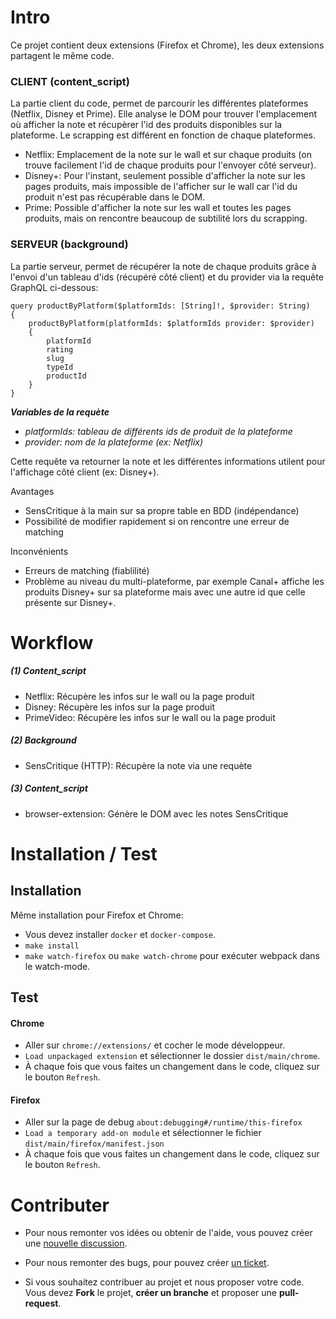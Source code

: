 # Intro

Ce projet contient deux extensions (Firefox et Chrome), les deux extensions partagent le même code.

### **CLIENT (content_script)**

La partie client du code, permet de parcourir les différentes plateformes (Netflix, Disney et Prime). Elle analyse le DOM pour trouver l'emplacement où afficher la note et récupèrer l'id des produits disponibles sur la plateforme. Le scrapping est différent en fonction de chaque plateformes.

- Netflix: Emplacement de la note sur le wall et sur chaque produits (on trouve facilement l'id de chaque produits pour l'envoyer côté serveur).
- Disney+: Pour l'instant, seulement possible d'afficher la note sur les pages produits, mais impossible de l'afficher sur le wall car l'id du produit n'est pas récupérable dans le DOM.
- Prime: Possible d'afficher la note sur les wall et toutes les pages produits, mais on rencontre beaucoup de subtilité lors du scrapping.

### **SERVEUR (background)**

La partie serveur, permet de récupérer la note de chaque produits grâce à l'envoi d'un tableau d'ids (récupéré côté client) et du provider via la requête GraphQL ci-dessous:

```
query productByPlatform($platformIds: [String]!, $provider: String)
{
    productByPlatform(platformIds: $platformIds provider: $provider)
    {
        platformId
        rating
        slug
        typeId
        productId
    }
}
```

**_Variables de la requète_**

- _platformIds: tableau de différents ids de produit de la plateforme_
- _provider: nom de la plateforme (ex: Netflix)_

Cette requête va retourner la note et les différentes informations utilent pour l'affichage côté client (ex: Disney+).

Avantages

- SensCritique à la main sur sa propre table en BDD (indépendance)
- Possibilité de modifier rapidement si on rencontre une erreur de matching

Inconvénients

- Erreurs de matching (fiablilité)
- Problème au niveau du multi-plateforme, par exemple Canal+ affiche les produits Disney+ sur sa plateforme mais avec une autre id que celle présente sur Disney+.

# Workflow

##### (1) Content_script

- Netflix: Récupère les infos sur le wall ou la page produit
- Disney: Récupère les infos sur la page produit
- PrimeVideo: Récupère les infos sur le wall ou la page produit

##### (2) Background

- SensCritique (HTTP): Récupère la note via une requète

##### (3) Content_script

- browser-extension: Génère le DOM avec les notes SensCritique

# Installation / Test

## Installation

Même installation pour Firefox et Chrome:

- Vous devez installer `docker` et `docker-compose`.
- `make install`
- `make watch-firefox` ou `make watch-chrome` pour exécuter webpack dans le watch-mode.

## Test

#### Chrome

- Aller sur `chrome://extensions/` et cocher le mode développeur.
- `Load unpackaged extension` et sélectionner le dossier `dist/main/chrome`.
- À chaque fois que vous faites un changement dans le code, cliquez sur le bouton `Refresh`.

#### Firefox

- Aller sur la page de debug `about:debugging#/runtime/this-firefox`
- `Load a temporary add-on module` et sélectionner le fichier `dist/main/firefox/manifest.json`
- À chaque fois que vous faites un changement dans le code, cliquez sur le bouton `Refresh`.

# Contributer

- Pour nous remonter vos idées ou obtenir de l'aide, vous pouvez créer une [nouvelle discussion](https://github.com/SensCritique/browser-extension/discussions).
- Pour nous remonter des bugs, pour pouvez créer [un ticket](https://github.com/SensCritique/browser-extension/issues/new).

- Si vous souhaitez contribuer au projet et nous proposer votre code. Vous
  devez **Fork** le projet, **créer un branche** et proposer une **pull-request**.
